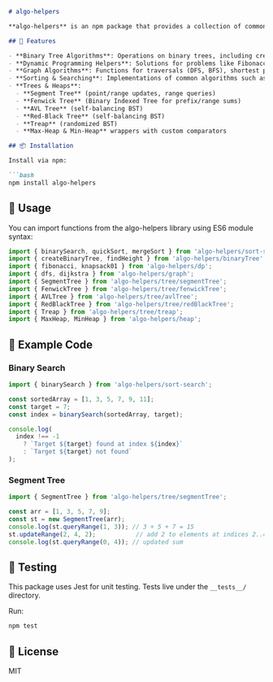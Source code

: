 ```markdown
# algo-helpers

**algo-helpers** is an npm package that provides a collection of commonly used algorithms and data structures for JavaScript. It is designed to be a handy tool for developers, competitive programmers, and students who need quick access to well-optimized implementations of essential algorithms.

## 🚀 Features

- **Binary Tree Algorithms**: Operations on binary trees, including creation, traversal, and finding properties (height, diameter).
- **Dynamic Programming Helpers**: Solutions for problems like Fibonacci, 0/1 knapsack, fractional knapsack, multi-dimensional knapsack, and longest common subsequence (LCS).
- **Graph Algorithms**: Functions for traversals (DFS, BFS), shortest paths (Dijkstra), topological sort, and union-find.
- **Sorting & Searching**: Implementations of common algorithms such as binary search, quick sort, merge sort.
- **Trees & Heaps**:
  - **Segment Tree** (point/range updates, range queries)
  - **Fenwick Tree** (Binary Indexed Tree for prefix/range sums)
  - **AVL Tree** (self-balancing BST)
  - **Red-Black Tree** (self-balancing BST)
  - **Treap** (randomized BST)
  - **Max-Heap & Min-Heap** wrappers with custom comparators

## 📦 Installation

Install via npm:

```bash
npm install algo-helpers
```

## 📖 Usage

You can import functions from the algo-helpers library using ES6 module syntax:

```javascript
import { binarySearch, quickSort, mergeSort } from 'algo-helpers/sort-search';
import { createBinaryTree, findHeight } from 'algo-helpers/binaryTree';
import { fibonacci, knapsack01 } from 'algo-helpers/dp';
import { dfs, dijkstra } from 'algo-helpers/graph';
import { SegmentTree } from 'algo-helpers/tree/segmentTree';
import { FenwickTree } from 'algo-helpers/tree/fenwickTree';
import { AVLTree } from 'algo-helpers/tree/avlTree';
import { RedBlackTree } from 'algo-helpers/tree/redBlackTree';
import { Treap } from 'algo-helpers/tree/treap';
import { MaxHeap, MinHeap } from 'algo-helpers/heap';
```

## 🔧 Example Code

### Binary Search

```javascript
import { binarySearch } from 'algo-helpers/sort-search';

const sortedArray = [1, 3, 5, 7, 9, 11];
const target = 7;
const index = binarySearch(sortedArray, target);

console.log(
  index !== -1
    ? `Target ${target} found at index ${index}`
    : `Target ${target} not found`
);
```

### Segment Tree

```javascript
import { SegmentTree } from 'algo-helpers/tree/segmentTree';

const arr = [1, 3, 5, 7, 9];
const st = new SegmentTree(arr);
console.log(st.queryRange(1, 3)); // 3 + 5 + 7 = 15
st.updateRange(2, 4, 2);           // add 2 to elements at indices 2..4
console.log(st.queryRange(0, 4)); // updated sum
```

## 🧪 Testing

This package uses Jest for unit testing. Tests live under the `__tests__/` directory.

Run:

```bash
npm test
```

## 📄 License

MIT
```